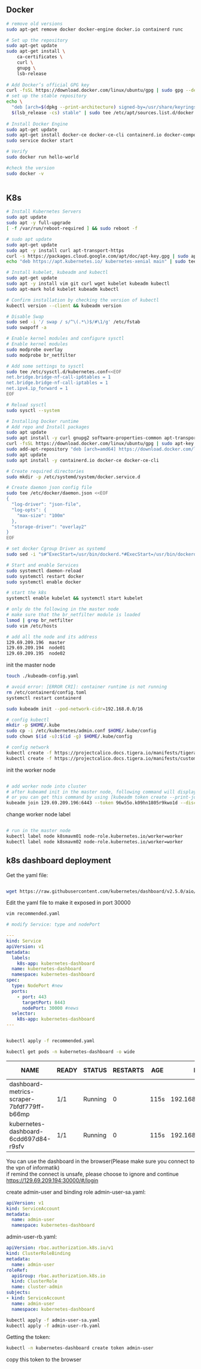 ## Docker

```sh
# remove old versions
sudo apt-get remove docker docker-engine docker.io containerd runc

# Set up the repository
sudo apt-get update
sudo apt-get install \
    ca-certificates \
    curl \
    gnupg \
    lsb-release
    
# Add Docker’s official GPG key
curl -fsSL https://download.docker.com/linux/ubuntu/gpg | sudo gpg --dearmor -o /usr/share/keyrings/docker-archive-keyring.gpg
# set up the stable repository
echo \
  "deb [arch=$(dpkg --print-architecture) signed-by=/usr/share/keyrings/docker-archive-keyring.gpg] https://download.docker.com/linux/ubuntu \
  $(lsb_release -cs) stable" | sudo tee /etc/apt/sources.list.d/docker.list > /dev/null
  
# Install Docker Engine
sudo apt-get update
sudo apt-get install docker-ce docker-ce-cli containerd.io docker-compose-plugin
sudo service docker start

# Verify
sudo docker run hello-world

#check the version
sudo docker -v
    
```



## K8s

```sh
# Install Kubernetes Servers
sudo apt update
sudo apt -y full-upgrade
[ -f /var/run/reboot-required ] && sudo reboot -f

# sudo apt update
sudo apt-get update
sudo apt -y install curl apt-transport-https
curl -s https://packages.cloud.google.com/apt/doc/apt-key.gpg | sudo apt-key add -
echo "deb https://apt.kubernetes.io/ kubernetes-xenial main" | sudo tee /etc/apt/sources.list.d/kubernetes.list

# Install kubelet, kubeadm and kubectl
sudo apt-get update
sudo apt -y install vim git curl wget kubelet kubeadm kubectl
sudo apt-mark hold kubelet kubeadm kubectl

# Confirm installation by checking the version of kubectl
kubectl version --client && kubeadm version

# Disable Swap
sudo sed -i '/ swap / s/^\(.*\)$/#\1/g' /etc/fstab
sudo swapoff -a

# Enable kernel modules and configure sysctl
# Enable kernel modules
sudo modprobe overlay
sudo modprobe br_netfilter

# Add some settings to sysctl
sudo tee /etc/sysctl.d/kubernetes.conf<<EOF
net.bridge.bridge-nf-call-ip6tables = 1
net.bridge.bridge-nf-call-iptables = 1
net.ipv4.ip_forward = 1
EOF

# Reload sysctl
sudo sysctl --system

# Installing Docker runtime
# Add repo and Install packages
sudo apt update
sudo apt install -y curl gnupg2 software-properties-common apt-transport-https ca-certificates
curl -fsSL https://download.docker.com/linux/ubuntu/gpg | sudo apt-key add -
sudo add-apt-repository "deb [arch=amd64] https://download.docker.com/linux/ubuntu $(lsb_release -cs) stable"
sudo apt update
sudo apt install -y containerd.io docker-ce docker-ce-cli

# Create required directories
sudo mkdir -p /etc/systemd/system/docker.service.d

# Create daemon json config file
sudo tee /etc/docker/daemon.json <<EOF
{
  "log-driver": "json-file",
  "log-opts": {
    "max-size": "100m"
  },
  "storage-driver": "overlay2"
}
EOF

# set docker Cgroup Driver as systemd
sudo sed -i "s#^ExecStart=/usr/bin/dockerd.*#ExecStart=/usr/bin/dockerd -H fd:// --containerd=/run/containerd/containerd.sock#g" /usr/lib/systemd/system/docker.service

# Start and enable Services
sudo systemctl daemon-reload 
sudo systemctl restart docker
sudo systemctl enable docker

# start the k8s
systemctl enable kubelet && systemctl start kubelet

# only do the following in the master node
# make sure that the br_netfilter module is loaded
lsmod | grep br_netfilter
sudo vim /etc/hosts

# add all the node and its address
129.69.209.196  master
129.69.209.194  node01
129.69.209.195  node02

```

init the master node  

```sh
touch ./kubeadm-config.yaml

# avoid error: [ERROR CRI]: container runtime is not running
rm /etc/containerd/config.toml
systemctl restart containerd

sudo kubeadm init --pod-network-cidr=192.168.0.0/16

# config kubectl
mkdir -p $HOME/.kube
sudo cp -i /etc/kubernetes/admin.conf $HOME/.kube/config
sudo chown $(id -u):$(id -g) $HOME/.kube/config

# config network
kubectl create -f https://projectcalico.docs.tigera.io/manifests/tigera-operator.yaml
kubectl create -f https://projectcalico.docs.tigera.io/manifests/custom-resources.yaml

```

init the worker node  

```sh

# add worker node into cluster
# after kubeamd init in the master node, following command will display
# or you can get this command by using [kubeadm token create --print-join-command]
kubeadm join 129.69.209.196:6443 --token 96w55o.k09hn1805r9kwo1d --discovery-token-ca-cert-hash sha256:8095efe3fefa61af99de16e6d6ed421f453c1f9ad46527fbd854caf182569479

``` 

change worker node label  

```sh

# run in the master node
kubectl label node k8smavm01 node-role.kubernetes.io/worker=worker
kubectl label node k8smavm02 node-role.kubernetes.io/worker=worker

```

## k8s dashboard deployment

Get the yaml file:

```sh

wget https://raw.githubusercontent.com/kubernetes/dashboard/v2.5.0/aio/deploy/recommended.yaml

```

Edit the yaml file to make it exposed in port 30000

```sh
vim recommended.yaml

# modify Service: type and nodePort
```

```yaml
---
kind: Service
apiVersion: v1
metadata:
  labels:
    k8s-app: kubernetes-dashboard
  name: kubernetes-dashboard
  namespace: kubernetes-dashboard
spec:
  type: NodePort #new
  ports:
    - port: 443
      targetPort: 8443
      nodePort: 30000 #news
  selector:
    k8s-app: kubernetes-dashboard
---
```

```sh

kubectl apply -f recommended.yaml

kubectl get pods -n kubernetes-dashboard -o wide
```

|                          NAME                    |   READY  |    STATUS  |  RESTARTS  |   AGE  |          IP         |      NODE    |   NOMINATED NODE |
| ------------------------------------------------ | -------- | ---------- | ---------- | ------ | ------------------- | ------------ | -----------------|
| dashboard-metrics-scraper-7bfdf779ff-b66mp       | 1/1      | Running    |      0     |   115s |   192.168.182.200   |  k8smavm01   |     <none>       |
| kubernetes-dashboard-6cdd697d84-r9sfv            | 1/1      | Running    |      0     |   115s |   192.168.182.199   |  k8smavm01   |     <none>       |

You can use the dashboard in the browser(Please make sure you connect to the vpn of informatik)  
if remind the connect is unsafe, please choose to ignore and continue
https://129.69.209.194:30000/#/login  

create admin-user and binding role
admin-user-sa.yaml:  
```yaml
apiVersion: v1
kind: ServiceAccount
metadata:
  name: admin-user
  namespace: kubernetes-dashboard
```
admin-user-rb.yaml:  
```yaml
apiVersion: rbac.authorization.k8s.io/v1
kind: ClusterRoleBinding
metadata:
  name: admin-user
roleRef:
  apiGroup: rbac.authorization.k8s.io
  kind: ClusterRole
  name: cluster-admin
subjects:
- kind: ServiceAccount
  name: admin-user
  namespace: kubernetes-dashboard
```

```sh
kubectl apply -f admin-user-sa.yaml
kubectl apply -f admin-user-rb.yaml
```
Getting the token:
```sh
kubectl -n kubernetes-dashboard create token admin-user
```

copy this token to the browser  